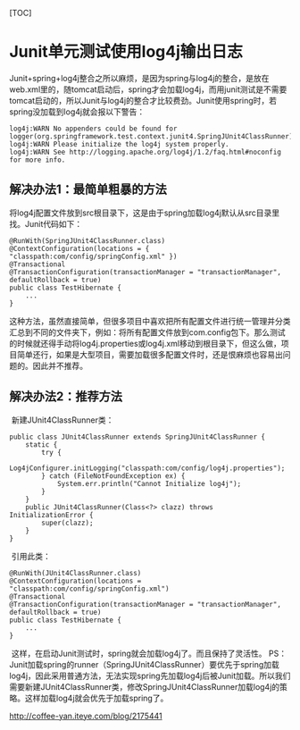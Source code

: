 [TOC]



# Junit单元测试使用log4j输出日志

​      Junit+spring+log4j整合之所以麻烦，是因为spring与log4j的整合，是放在web.xml里的，随tomcat启动后，spring才会加载log4j，而用junit测试是不需要tomcat启动的，所以Junit与log4j的整合才比较费劲。Junit使用spring时，若spring没加载到log4j就会报以下警告： 

```
log4j:WARN No appenders could be found for logger(org.springframework.test.context.junit4.SpringJUnit4ClassRunner).  
log4j:WARN Please initialize the log4j system properly.  
log4j:WARN See http://logging.apache.org/log4j/1.2/faq.html#noconfig for more info.
```

## 解决办法1：最简单粗暴的方法

​      将log4j配置文件放到src根目录下，这是由于spring加载log4j默认从src目录里找。Junit代码如下：

```
@RunWith(SpringJUnit4ClassRunner.class)  
@ContextConfiguration(locations = { "classpath:com/config/springConfig.xml" })  
@Transactional  
@TransactionConfiguration(transactionManager = "transactionManager", defaultRollback = true)  
public class TestHibernate {  
    ...  
}  
```

​       这种方法，虽然直接简单，但很多项目中喜欢把所有配置文件进行统一管理并分类汇总到不同的文件夹下，例如：将所有配置文件放到com.config包下。那么测试的时候就还得手动将log4j.properties或log4j.xml移动到根目录下，但这么做，项目简单还行，如果是大型项目，需要加载很多配置文件时，还是恨麻烦也容易出问题的。因此并不推荐。 

## 解决办法2：推荐方法

​      新建JUnit4ClassRunner类：

```
public class JUnit4ClassRunner extends SpringJUnit4ClassRunner {  
    static {  
        try {  
            Log4jConfigurer.initLogging("classpath:com/config/log4j.properties");  
        } catch (FileNotFoundException ex) {  
            System.err.println("Cannot Initialize log4j");  
        }  
    }  
    public JUnit4ClassRunner(Class<?> clazz) throws InitializationError {  
        super(clazz);  
    }  
}  
```

​      引用此类：

```
@RunWith(JUnit4ClassRunner.class)  
@ContextConfiguration(locations = "classpath:com/config/springConfig.xml")  
@Transactional  
@TransactionConfiguration(transactionManager = "transactionManager", defaultRollback = true)  
public class TestHibernate {  
    ...  
}  
```

​      这样，在启动Junit测试时，spring就会加载log4j了。而且保持了灵活性。 
​      PS：Junit加载spring的runner（SpringJUnit4ClassRunner）要优先于spring加载log4j，因此采用普通方法，无法实现spring先加载log4j后被Junit加载。所以我们需要新建JUnit4ClassRunner类，修改SpringJUnit4ClassRunner加载log4j的策略。这样加载log4j就会优先于加载spring了。



http://coffee-yan.iteye.com/blog/2175441